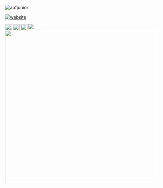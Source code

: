 <p align="left"> <img src="https://komarev.com/ghpvc/?username=apfjunior&label=Views&color=blue&style=plastic" alt="apfjunior" /> </p>

[![website](https://img.shields.io/badge/Portfolio-apfjunior.github.io-1E90FF?style=flat-square&logo=firefox)](https://apfjunior.github.io/)


<a href="https://linkedin.com/in/antoninopraxedes">
  <img align="left" alt="Antonino's Linkdein" width="22px" src="https://cdn.jsdelivr.net/npm/simple-icons@v3/icons/linkedin.svg" />
</a>
<a href="https://github.com/apfjunior">
  <img align="left" alt="Antonino's Github" width="22px" src="https://cdn.jsdelivr.net/npm/simple-icons@v3/icons/github.svg" />
</a>
<a href="https://t.me/antoninopraxedes">
  <img align="left" alt="Antonino's Telegram" width="22px" src="https://cdn.jsdelivr.net/npm/simple-icons@v3/icons/telegram.svg" />
</a>


<p align="left"> 
  <img width="495px" align="left" src="https://github-readme-stats.vercel.app/api?username=apfjunior&theme=light" />
  <a href="https://github.com/iampawan">
    <img align="center" src="https://github-readme-stats.vercel.app/api/top-langs/?username=apfjunior&theme=light&hide_langs_below=1" />
  </a>
</p>




